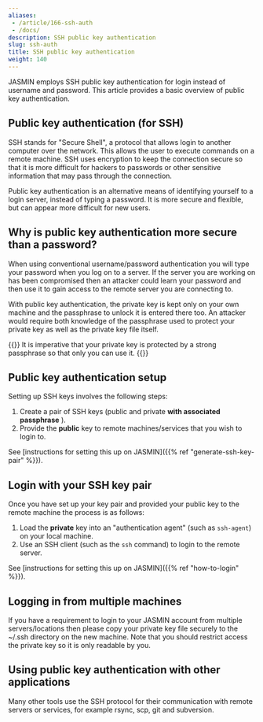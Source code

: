 ```yaml
---
aliases: 
 - /article/166-ssh-auth
 - /docs/
description: SSH public key authentication
slug: ssh-auth
title: SSH public key authentication
weight: 140
---
```


JASMIN employs SSH public key authentication for login instead of username and
password. This article provides a basic overview of public key
authentication.

## Public key authentication (for SSH)

SSH stands for "Secure Shell", a protocol that allows login to another
computer over the network. This allows the user to execute commands on a
remote machine. SSH uses encryption to keep the connection secure so that it
is more difficult for hackers to passwords or other sensitive information that
may pass through the connection.

Public key authentication is an alternative means of identifying yourself to a
login server, instead of typing a password. It is more secure and flexible,
but can appear more difficult for new users.

## Why is public key authentication more secure than a password?

When using conventional username/password authentication you will type your
password when you log on to a server. If the server you are working on has
been compromised then an attacker could learn your password and then use it to
gain access to the remote server you are connecting to.

With public key authentication, the private key is kept only on your own machine
and the passphrase to unlock it is entered there too. An attacker would require both knowledge of the
passphrase used to protect your private key as well as the private key file
itself.

{{<alert type="danger">}}
It is imperative that your private key is protected by a strong passphrase so
that only you can use it.
{{</alert>}}

## Public key authentication setup

Setting up SSH keys involves the following steps:

  1. Create a pair of SSH keys (public and private **with associated passphrase** ).
  2. Provide the **public** key to remote machines/services that you wish to login to.

See [instructions for setting this up on JASMIN]({{% ref "generate-ssh-key-pair" %}}).

## Login with your SSH key pair

Once you have set up your key pair and provided your public key to the remote
machine the process is as follows:

  1. Load the **private** key into an "authentication agent" (such as `ssh-agent`) on your local machine.
  2. Use an SSH client (such as the `ssh` command) to login to the remote server. 

See [instructions for setting this up on JASMIN]({{% ref "how-to-login" %}}).

## Logging in from multiple machines

If you have a requirement to login to your JASMIN account from multiple
servers/locations then please copy your private key file securely to the
~/.ssh directory on the new machine. Note that you should restrict access the
private key so it is only readable by you.

## Using public key authentication with other applications

Many other tools use the SSH protocol for their communication with remote
servers or services, for example rsync, scp, git and subversion.
